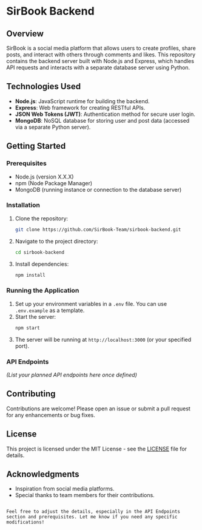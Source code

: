 # SirBook Backend

## Overview
SirBook is a social media platform that allows users to create profiles, share posts, and interact with others through comments and likes. This repository contains the backend server built with Node.js and Express, which handles API requests and interacts with a separate database server using Python.

## Technologies Used
- **Node.js**: JavaScript runtime for building the backend.
- **Express**: Web framework for creating RESTful APIs.
- **JSON Web Tokens (JWT)**: Authentication method for secure user login.
- **MongoDB**: NoSQL database for storing user and post data (accessed via a separate Python server).

## Getting Started

### Prerequisites
- Node.js (version X.X.X)
- npm (Node Package Manager)
- MongoDB (running instance or connection to the database server)

### Installation
1. Clone the repository:
   ```bash
   git clone https://github.com/SirBook-Team/sirbook-backend.git
   ```
2. Navigate to the project directory:
   ```bash
   cd sirbook-backend
   ```
3. Install dependencies:
   ```bash
   npm install
   ```

### Running the Application
1. Set up your environment variables in a `.env` file. You can use `.env.example` as a template.
2. Start the server:
   ```bash
   npm start
   ```
3. The server will be running at `http://localhost:3000` (or your specified port).

### API Endpoints
_(List your planned API endpoints here once defined)_

## Contributing
Contributions are welcome! Please open an issue or submit a pull request for any enhancements or bug fixes.

## License
This project is licensed under the MIT License - see the [LICENSE](LICENSE) file for details.

## Acknowledgments
- Inspiration from social media platforms.
- Special thanks to team members for their contributions.

```

Feel free to adjust the details, especially in the API Endpoints section and prerequisites. Let me know if you need any specific modifications!

